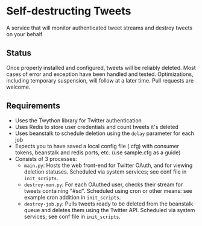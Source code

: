 # Self-destructing Tweets

A service that will monitor authenticated tweet streams and destroy tweets on your behalf

## Status

Once properly installed and configured, tweets will be reliably deleted. Most cases of error and exception have been handled and tested. Optimizations, including temporary suspension, will follow at a later time. Pull requests are welcome.

## Requirements

- Uses the Twython library for Twitter authentication
- Uses Redis to store user credentials and count tweets it's deleted
- Uses beanstalk to schedule deletion using the `delay` parameter for each job 
- Expects you to have saved a local config file (.cfg) with consumer tokens, beanstalk and redis ports, etc. (use sample.cfg as a guide)
- Consists of 3 processes:
	- `main.py`: Hosts the web front-end for Twitter OAuth, and for viewing deletion statuses. Scheduled via system services; see conf file in `init_scripts`.
	- `destroy-mon.py`: For each OAuthed user, checks their stream for tweets containing "#sd". Scheduled using cron or other means: see example cron addition in `init_scripts`.
	- `destroy-job.py`: Pulls tweets ready to be deleted from the beanstalk queue and deletes them using the Twitter API. Scheduled via system services; see conf file in `init_scripts`.

